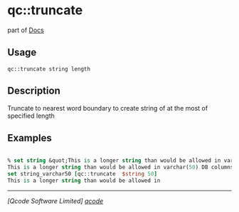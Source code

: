 qc::truncate
============

part of [Docs](.)

Usage
-----
`
        qc::truncate string length
    `

Description
-----------
Truncate to nearest word boundary to create string of at the most of specified length

Examples
--------
```tcl

% set string &quot;This is a longer string than would be allowed in varchar(50) DB columns so use trunc to truncate appropriately.&quot;
This is a longer string than would be allowed in varchar(50) DB columns so use trunc to truncate appropriately.
set string_varchar50 [qc::truncate  $string 50]
This is a longer string than would be allowed in 
```

----------------------------------
*[Qcode Software Limited] [qcode]*

[qcode]: http://www.qcode.co.uk "Qcode Software"